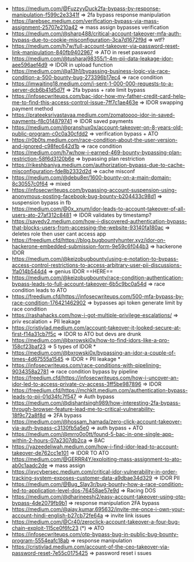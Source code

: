 - https://medium.com/@FuzzyyDuck2fa-bypass-by-response-manipulation-f599c2e3341f => 2fa bypass response manipulation
- https://larebsec.medium.com/verification-bypass-via-mass-assignment-25707e210a42 => mass assign bypasses verification
- https://medium.com/@sharp488/critical-account-takeover-mfa-auth-bypass-due-to-cookie-misconfiguration-3ca7d1672f9d => wtf?
- https://medium.com/h7w/full-account-takeover-via-password-reset-link-manipulation-840fb9402967 => ATO in reset password
- https://medium.com/@tusharaj98355/1-4m-pii-data-leakage-idor-aee596aef4d9 => IDOR in upload function
- https://medium.com/@a13h1/bypassing-business-logic-via-race-condition-a-500-bounty-bug-273396b17ec4 => race condition
- https://imwaiting18.medium.com/i-sent-1-000-000-requests-to-a-server-dcb6b41d5d7f => 2fa bypass + rate limit bypass
- https://infosecwriteups.com/bac-idor-how-my-father-credit-card-help-me-to-find-this-access-control-issue-7ff7c1ae463e => IDOR swapping payment method
- https://prateeksrivastavaa.medium.com/zomatoooo-idor-in-saved-payments-f8c014879741 => IDOR saved payments
- https://medium.com/@pranshux0x/account-takeover-on-8-years-old-public-program-c0c0a30cfdd2 => verification bypass + ATO
- https://r0b0ts.medium.com/race-condition-about-the-user-version-and-ignored-c98fec642d1b => race condition
- https://medium.com/h7w/how-i-earned-469-bounty-bypassing-plan-restriction-58f6d3120b6e => bypassing plan restriction
- https://rikeshbaniya.medium.com/authorization-bypass-due-to-cache-misconfiguration-fde8b2332d2d => cache misconf
- https://medium.com/@debu8er/1600-bounty-on-a-main-domain-8c30557c0f64 => mixed
- https://infosecwriteups.com/bypassing-account-suspension-using-anonymous-posting-facebook-bug-bounty-b204433c98d1 => suspension bypass in fb
- https://medium.com/@0x_xnum/idor-leads-to-account-takeover-of-all-users-ato-27af312c8481 => IDOR validates by timestamp?
- https://sayedv2.medium.com/how-i-discovered-authentication-bypass-that-blocks-users-from-accessing-the-website-93140fa180ac => deletes role then user cant access app
- https://freedium.cfd/https://blog.bugbountyhunter.xyz/idor-on-hackerone-embedded-submission-form-9e59c6f044b3 => hackerone IDOR
- https://medium.com/@keizobugbounty/using-e-notation-to-bypass-access-control-restrictions-to-access-arbitrary-user-pii-discussions-1fa014b544d4 => genius IDOR ==HERE==
- https://medium.com/@keizobugbounty/race-condition-authentication-bypass-leads-to-full-account-takeover-6b5c9bc0a54d => race condition leads to ATO
- https://freedium.cfd/https://infosecwriteups.com/500-mfa-bypass-by-race-condition-176421462902 => bypasses api token generate limit by race condition
- https://rashahacks.com/how-i-got-multiple-privilege-escalations/ => priv escalation + PII leakage
- https://cristivlad.medium.com/account-takeover-it-looked-secure-at-first-f14a31cb7f5c => IDOR to ATO but devs are drunk
- https://medium.com/@bxrowski0x/how-to-find-idors-like-a-pro-158cf23baf23 => 5 types of IDOR \*
- https://medium.com/@bxrowski0x/bypassing-an-idor-a-couple-of-times-4d67555a1545 => IDOR + PII leakage \*
- https://infosecwriteups.com/race-conditions-with-pipelining-9034358a2781 => race condition bypass by pipeline
- https://freedium.cfd/https://infosecwriteups.com/how-i-uncover-an-idor-led-to-access-private-cv-access-3ff5be987896 => IDOR
- https://freedium.cfd/https://mchklt.medium.com/authentication-bypass-leads-to-pii-01d34fc7f547 => Auth bypass
- https://medium.com/@dishantsingh989/how-interesting-2fa-bypass-through-browser-feature-lead-me-to-critical-vulnerability-18f9c72a8f8d => 2FA bypass
- https://medium.com/@hossam_hamada/zero-click-account-takeover-via-auth-bypass-c3130fb5a5e0 => auth bypass + ATO
- https://medium.com/@mrro0o0tt/found-5-bac-in-one-single-app-within-2-hours-07a2307db2ca => BAC
- https://yazeedeliwah.medium.com/how-i-find-idor-lead-to-account-takeover-de762cc1e101 => IDOR TO ATO
- https://medium.com/@GERRR4Y/exploiting-mass-assignment-to-ato-ab0c1aadc2de => mass assign
- https://jxycybersec.medium.com/critical-idor-vulnerability-in-order-tracking-system-exposes-customer-data-a9dbae34d329 => IDOR PII
- https://medium.com/@Bug_Slay3r/bug-bounty-how-a-race-condition-led-to-application-level-dos-76458ae57e9d => Racing DOS
- https://medium.com/@dharineeshj2/easy-account-takeover-using-otp-bypass-4de2079fb9b1 => response manipulation 2FA bypass
- https://medium.com/@ajay.kumar.695632/invite-me-once-i-own-your-account-hindi-english-b27cb72fe64a => invite link issues
- https://medium.com/@Cr40/zeroclick-account-takeover-a-four-bug-chain-exploit-115ce0f6fc23 (\*) => ATO
- https://infosecwriteups.com/otp-bypass-bug-in-public-bug-bounty-program-5554eafc18ab => response manipulation
- https://cristivlad.medium.com/account-of-the-ceo-takeover-via-password-reset-7e55c0175425 => password reset i ssues
